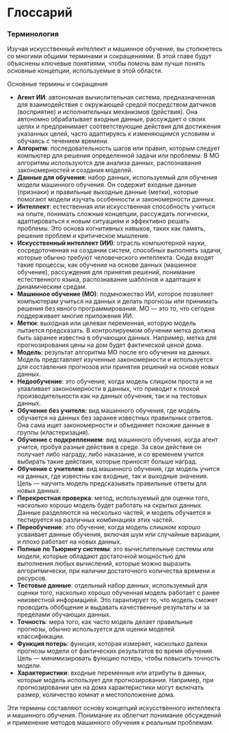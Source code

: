 # Глоссарий

### Терминология&#x20;

Изучая искусственный интеллект и машинное обучение, вы столкнетесь со многими общими терминами и сокращениями. В этой главе будут объяснены ключевые понятиями, чтобы помочь вам лучше понять основные концепции, используемые  в этой области.

Основные термины и сокращения

* **Агент ИИ**: автономная вычислительная система, предназначенная для взаимодействия с окружающей средой посредством датчиков (восприятие) и исполнительных механизмов (действия). Она автономно обрабатывает входные данные, рассуждает о своих целях и предпринимает соответствующие действия для достижения указанных целей, часто адаптируясь к изменяющимся условиям и обучаясь с течением времени.
* **Алгоритм**: последовательность шагов или правил, которым следует компьютер для решения определенной задачи или проблемы. В МО алгоритмы используются для анализа данных, распознавания закономерностей и создания моделей.&#x20;
* **Данные для обучения**: набор данных, используемый для обучения модели машинного обучения. Он содержит входные данные (признаки) и правильные выходные данные (метки), которые помогают модели изучать особенности и закономерности данных.
* **Интеллект**: естественная или искусственная способность учиться на опыте, понимать сложные концепции, рассуждать логически, адаптироваться к новым ситуациям и эффективно решать проблемы. Это основа когнитивных навыков, таких как память, решение проблем и критическое мышление.
* **Искусственный интеллект (ИИ)**: отрасль компьютерной науки, сосредоточенная на создании систем, способных выполнять задачи, которые обычно требуют человеческого интеллекта. Сюда входят такие процессы, как обучение на основе данных (машинное обучение), рассуждения для принятия решений, понимание естественного языка, распознавание шаблонов и адаптация к динамическим средам.
* **Машинное обучение (МО)**: подмножество ИИ, которое позволяет компьютерам учиться на данных и делать прогнозы или принимать решения без явного программирования. МО — это то, что сегодня поддерживает многие приложения ИИ.
* **Метки**: выходная или целевая переменная, которую модель пытается предсказать. В контролируемом обучении метка должна быть заранее известна в обучающих данных. Например, метка для прогнозирования цены на дом будет фактической ценой дома.
* **Модель**: результат алгоритма МО после его обучения на данных. Модель представляет изученные закономерности и используется для составления прогнозов или принятия решений на основе новых данных.
* **Недообучение**: это обучение, когда модель слишком проста и не улавливает закономерности в данных, что приводит к плохой производительности как на данных обучения, так и на тестовых данных.
* **Обучение без учителя:** вид машинного обучения, где модель обучается на данных без заранее известных правильных ответов. Она сама ищет закономерности и объединяет похожие данные в группы (кластеризация).
* **Обучение с подкреплением**: вид машинного обучения, когда агент учится, пробуя разные действия в среде. За свои действия он получает либо награду, либо наказание, и со временем учится выбирать такие действия, которые приносят больше наград.
* **Обучение с учителем**: вид машинного обучения, где модель учится на данных, где известны как входные, так и выходные значения. Цель — научить модель предсказывать правильные ответы для новых данных.
* **Перекрестная проверка**: метод, используемый для оценки того, насколько хорошо модель будет работать на скрытых данных. Данные разделяются на несколько частей, и модель обучается и тестируется на различных комбинациях этих частей.
* **Переобучение**: это обучение, когда модель слишком хорошо усваивает данные обучения, включая шум или случайные вариации, и плохо работает на новых данных.&#x20;
* **Полные по Тьюрингу системы**: это вычислительные системы или модели, которые обладают достаточной мощностью для выполнения любых вычислений, которые можно выразить алгоритмически, при наличии достаточного количества времени и ресурсов.
* **Тестовые данные**: отдельный набор данных, используемый для оценки того, насколько хорошо обученная модель работает с ранее неизвестной информацией. Это гарантирует то, что модель сможет проводить обобщение и выдавать качественные результаты и за пределами обучающих данных.
* **Точность**: мера того, как часто модель делает правильные прогнозы, обычно используется для оценки моделей классификации.
* **Функция потерь**: функция, которая измеряет, насколько далеки прогнозы модели от фактических результатов во время обучения. Цель — минимизировать функцию потерь, чтобы повысить точность модели.&#x20;
* **Характеристики**: входные переменные или атрибуты в данных, которые модель использует для прогнозирования. Например, при прогнозировании цен на дома характеристики могут включать размер, количество комнат и местоположение дома.&#x20;

Эти термины составляют основу концепций искусственного интеллекта и машинного обучения. Понимание их облегчит понимание обсуждений и применение методов машинного обучения к реальным проблемам.
